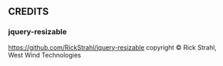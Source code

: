 ﻿## CREDITS

### jquery-resizable
https://github.com/RickStrahl/jquery-resizable
copyright © Rick Strahl, West Wind Technologies